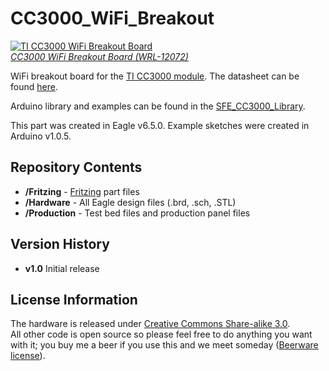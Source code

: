 CC3000_WiFi_Breakout
====================

[![TI CC3000 WiFi Breakout Board](https://cdn.sparkfun.com/assets/parts/8/6/8/5/12072-01.jpg)  
*CC3000 WiFi Breakout Board (WRL-12072)*](https://www.sparkfun.com/products/12072)

WiFi breakout board for the [TI CC3000 module](http://www.ti.com/product/cc3000). The datasheet can be found [here](http://www.ti.com/lit/ds/symlink/cc3000.pdf).

Arduino library and examples can be found in the [SFE_CC3000_Library](https://github.com/sparkfun/SFE_CC3000_Library).

This part was created in Eagle v6.5.0. Example sketches were created in Arduino v1.0.5.

Repository Contents
-------------------

* **/Fritzing** - [Fritzing](http://fritzing.org/) part files
* **/Hardware** - All Eagle design files (.brd, .sch, .STL)
* **/Production** - Test bed files and production panel files

Version History
---------------
* **v1.0** Initial release

License Information
-------------------
The hardware is released under [Creative Commons Share-alike 3.0](http://creativecommons.org/licenses/by-sa/3.0/).  
All other code is open source so please feel free to do anything you want with it; you buy me a beer if you use this and we meet someday ([Beerware license](http://en.wikipedia.org/wiki/Beerware)).